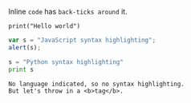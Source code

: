 Inline `code` has `back-ticks around` it.

`print("Hello world")`

```javascript lines="1"
var s = "JavaScript syntax highlighting";
alert(s);
```

```python highlights="1"
s = "Python syntax highlighting"
print s
```

```
No language indicated, so no syntax highlighting.
But let's throw in a <b>tag</b>.
```
